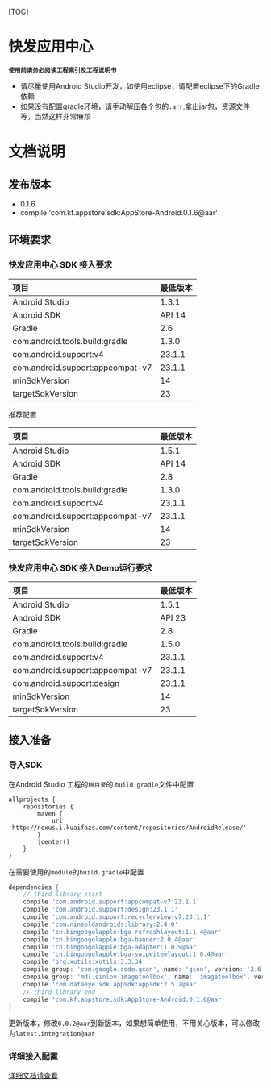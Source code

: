 [TOC]

# 快发应用中心

**`使用前请务必阅读工程索引及工程说明书`**

* 请尽量使用Android Studio开发，如使用eclipse，请配置eclipse下的Gradle依赖
* 如果没有配置gradle环境，请手动解压各个包的`.arr`,拿出jar包，资源文件等，当然这样非常麻烦

# 文档说明

## 发布版本

* 0.1.6
* compile 'com.kf.appstore.sdk:AppStore-Android:0.1.6@aar'

## 环境要求

### 快发应用中心 SDK 接入要求

|项目|最低版本|
|:--|:--|
|Android Studio|1.3.1|
|Android SDK|API 14|
|Gradle|2.6|
|com.android.tools.build:gradle|1.3.0|
|com.android.support:v4|23.1.1|
|com.android.support:appcompat-v7|23.1.1|
|minSdkVersion|14|
|targetSdkVersion|23|

推荐配置

|项目|最低版本|
|:--|:--|
|Android Studio|1.5.1|
|Android SDK|API 14|
|Gradle|2.8|
|com.android.tools.build:gradle|1.3.0|
|com.android.support:v4|23.1.1|
|com.android.support:appcompat-v7|23.1.1|
|minSdkVersion|14|
|targetSdkVersion|23|

### 快发应用中心 SDK 接入Demo运行要求

|项目|最低版本|
|:--|:--|
|Android Studio|1.5.1|
|Android SDK|API 23|
|Gradle|2.8|
|com.android.tools.build:gradle|1.5.0|
|com.android.support:v4|23.1.1|
|com.android.support:appcompat-v7|23.1.1|
|com.android.support:design|23.1.1|
|minSdkVersion|14|
|targetSdkVersion|23|

## 接入准备

### 导入SDK

在Android Studio 工程的`根目录`的 `build.gradle`文件中配置

```
allprojects {
    repositories {
        maven {
            url 'http://nexus.i.kuaifazs.com/content/repositories/AndroidRelease/'
        }
        jcenter()
    }
}
```

在需要使用的`module`的`build.gradle`中配置

```gradle
dependencies {
    // third library start
    compile 'com.android.support:appcompat-v7:23.1.1'
    compile 'com.android.support:design:23.1.1'
    compile 'com.android.support:recyclerview-v7:23.1.1'
    compile 'com.nineoldandroids:library:2.4.0'
    compile 'cn.bingoogolapple:bga-refreshlayout:1.1.4@aar'
    compile 'cn.bingoogolapple:bga-banner:2.0.4@aar'
    compile 'cn.bingoogolapple:bga-adapter:1.0.9@aar'
    compile 'cn.bingoogolapple:bga-swipeitemlayout:1.0.4@aar'
    compile 'org.xutils:xutils:3.3.34'
    compile group: 'com.google.code.gson', name: 'gson', version: '2.6.2'
    compile group: 'mdl.sinlov.imagetoolbox', name: 'imagetoolbox', version: '1.0.3'
    compile 'com.dataeye.sdk.appsdk:appsdk:2.5.2@aar'
    // third library end
    compile 'com.kf.appstore.sdk:AppStore-Android:0.1.6@aar'
}
```

更新版本，修改`0.0.2@aar`到新版本，如果想简单使用，不用关心版本，可以修改为`latest.integration@aar`

### 详细接入配置

[详细文档请查看](KFAPPCenterAccess.md)
